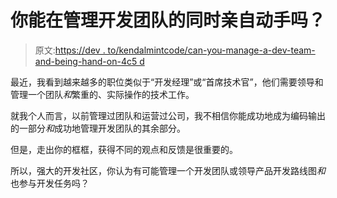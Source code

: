 # 你能在管理开发团队的同时亲自动手吗？

> 原文:[https://dev . to/kendalmintcode/can-you-manage-a-dev-team-and-being-hand-on-4c5 d](https://dev.to/kendalmintcode/can-you-manage-a-dev-team-and-still-be-hands-on-4c5d)

最近，我看到越来越多的职位类似于“开发经理”或“首席技术官”，他们需要领导和管理一个团队*和*繁重的、实际操作的技术工作。

就我个人而言，以前管理过团队和运营过公司，我不相信你能成功地成为编码输出的一部分*和*成功地管理开发团队的其余部分。

但是，走出你的框框，获得不同的观点和反馈是很重要的。

所以，强大的开发社区，你认为有可能管理一个开发团队或领导产品开发路线图*和*也参与开发任务吗？